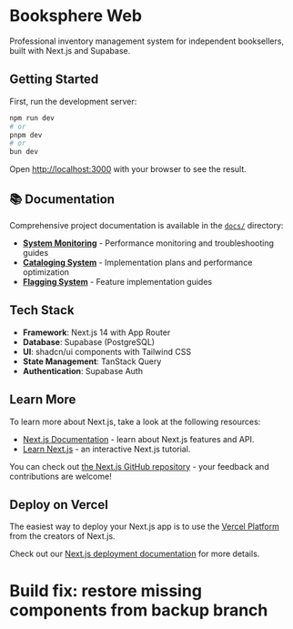 # Booksphere Web

Professional inventory management system for independent booksellers, built with Next.js and Supabase.

## Getting Started

First, run the development server:

```bash
npm run dev
# or
pnpm dev
# or
bun dev
```

Open [http://localhost:3000](http://localhost:3000) with your browser to see the result.

## 📚 Documentation

Comprehensive project documentation is available in the [`docs/`](./docs/) directory:

- **[System Monitoring](./docs/monitoring/)** - Performance monitoring and troubleshooting guides
- **[Cataloging System](./docs/cataloging/)** - Implementation plans and performance optimization
- **[Flagging System](./docs/flagging/)** - Feature implementation guides

## Tech Stack

- **Framework**: Next.js 14 with App Router
- **Database**: Supabase (PostgreSQL)
- **UI**: shadcn/ui components with Tailwind CSS
- **State Management**: TanStack Query
- **Authentication**: Supabase Auth

## Learn More

To learn more about Next.js, take a look at the following resources:

- [Next.js Documentation](https://nextjs.org/docs) - learn about Next.js features and API.
- [Learn Next.js](https://nextjs.org/learn) - an interactive Next.js tutorial.

You can check out [the Next.js GitHub repository](https://github.com/vercel/next.js) - your feedback and contributions are welcome!

## Deploy on Vercel

The easiest way to deploy your Next.js app is to use the [Vercel Platform](https://vercel.com/new?utm_medium=default-template&filter=next.js&utm_source=create-next-app&utm_campaign=create-next-app-readme) from the creators of Next.js.

Check out our [Next.js deployment documentation](https://nextjs.org/docs/app/building-your-application/deploying) for more details.
# Build fix: restore missing components from backup branch
